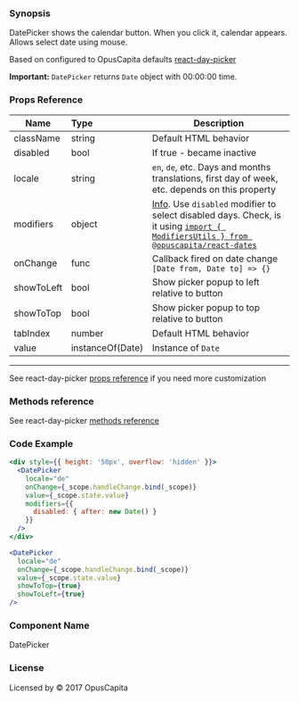 ### Synopsis

DatePicker shows the calendar button. When you click it, calendar appears. Allows select date using mouse.

Based on configured to OpusCapita defaults [react-day-picker](https://github.com/gpbl/react-day-picker)

**Important:** `DatePicker` returns `Date` object with 00:00:00 time.

### Props Reference

| Name                           | Type                    | Description                                                                                                                          |
| ------------------------------ | :---------------------- | -----------------------------------------------------------                                                                          |
| className                      | string                  | Default HTML behavior                                                                                                                |
| disabled                       | bool                    | If true - became inactive                                                                                                            |
| locale                         | string                  | `en`, `de`, etc. Days and months translations, first day of week, etc. depends on this property                                      |
| modifiers                      | object                  | [Info](https://github.com/gpbl/react-day-picker/blob/v6.1.0/docs/docs/modifiers.md). Use `disabled` modifier to select disabled days. Check, is it using [`import { ModifiersUtils } from @opuscapita/react-dates`](https://github.com/gpbl/react-day-picker/blob/v6.1.0/docs/docs/utils-modifiers.md) |
| onChange                       | func                    | Callback fired on date change `[Date from, Date to] => {}`                                                                           |
| showToLeft                     | bool                    | Show picker popup to left relative to button                                                                                         |
| showToTop                      | bool                    | Show picker popup to top relative to button                                                                                          |
| tabIndex                       | number                  | Default HTML behavior                                                                                                                |
| value                          | instanceOf(Date)        | Instance of `Date`                                                                                                                   |

***

See react-day-picker [props reference](http://react-day-picker.js.org/APIProps.html) if you need more customization

### Methods reference

See react-day-picker [methods reference](http://react-day-picker.js.org/APIMethods.html)

### Code Example

```jsx
<div style={{ height: '50px', overflow: 'hidden' }}>
  <DatePicker
    locale="de"
    onChange={_scope.handleChange.bind(_scope)}
    value={_scope.state.value}
    modifiers={{
      disabled: { after: new Date() }
    }}
  />
</div>

<DatePicker
  locale="de"
  onChange={_scope.handleChange.bind(_scope)}
  value={_scope.state.value}
  showToTop={true}
  showToLeft={true}
/>
```

### Component Name

DatePicker

### License

Licensed by © 2017 OpusCapita
